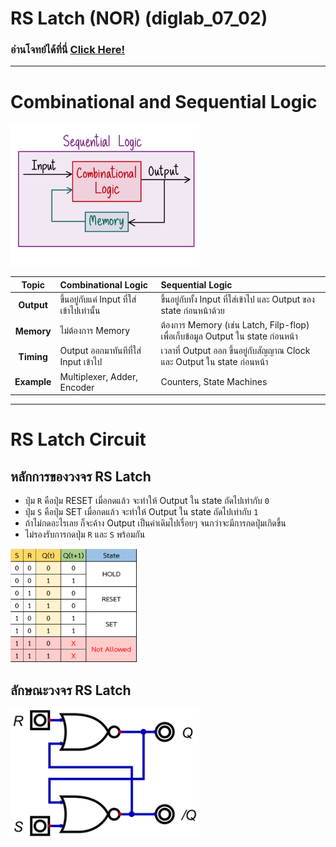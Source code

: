 # RS Latch (NOR) (diglab_07_02)
### อ่านโจทย์ได้ที่นี่ [Click Here!](https://drive.google.com/file/d/1cgVfOFPNx1t4308w4uD0ok9ajf8SxC4S/view?usp=drive_link)

---
# Combinational and Sequential Logic

<img src="https://raw.githubusercontent.com/reisenx/2110263-DIG-LOGIC-LAB-I/refs/heads/main/Lab%2007/diglab_07_02/diglab_07_02_pics/diglab_07_02_sequential.jpg" width=60% height=60%>

| Topic | Combinational Logic | Sequential Logic |
| :---: | :--- | :--- |
| **Output** | ขึ้นอยู่กับแค่ Input ที่ใส่เข้าไปเท่านั้น | ขึ้นอยู่กับทั้ง Input ที่ใส่เข้าไป และ Output ของ state ก่อนหน้าด้วย |
| **Memory** | ไม่ต้องการ Memory | ต้องการ Memory (เช่น Latch, Filp-flop) เพื่อเก็บข้อมูล Output ใน state ก่อนหน้า |
| **Timing** | Output ออกมาทันทีที่ใส่ Input เข้าไป | เวลาที่ Output ออก ขึ้นอยู่กับสัญญาณ Clock และ Output ใน state ก่อนหน้า |
| **Example** | Multiplexer, Adder, Encoder | Counters, State Machines |

---

# RS Latch Circuit

## หลักการของวงจร RS Latch

- ปุ่ม `R` คือปุ่ม RESET เมื่อกดแล้ว จะทำให้ Output ใน state ถัดไปเท่ากับ `0`
- ปุ่ม `S` คือปุ่ม SET เมื่อกดแล้ว จะทำให้ Output ใน state ถัดไปเท่ากับ `1`
- ถ้าไม่กดอะไรเลย ก็จะค้าง Output เป็นค่าเดิมไปเรื่อยๆ จนกว่าจะมีการกดปุ่มเกิดขึ้น
- ไม่รองรับการกดปุ่ม `R` และ `S` พร้อมกัน

<img src="https://raw.githubusercontent.com/reisenx/2110263-DIG-LOGIC-LAB-I/refs/heads/main/Lab%2007/diglab_07_02/diglab_07_02_pics/diglab_07_02_table.png" width=40% height=40%>

## ลักษณะวงจร RS Latch

<img src="https://raw.githubusercontent.com/reisenx/2110263-DIG-LOGIC-LAB-I/refs/heads/main/Lab%2007/diglab_07_02/diglab_07_02.png" width=60% height=60%>
